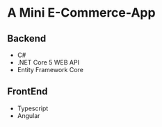 # A Mini E-Commerce-App

## Backend
- C#
- .NET Core 5 WEB API
- Entity Framework Core

## FrontEnd
- Typescript
- Angular
